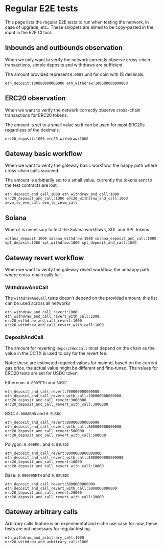 # Regular E2E tests

This page lists the regular E2E tests to run when testing the network, in case of upgrade, etc..
These snippets are aimed to be copy-pasted in the input in the E2E CI tool.

## Inbounds and outbounds observation

When we only want to verify the network correctly observe cross-chain transactions, simple deposits and withdraws are sufficient.

The amount provided represent `0.0001` unit for coin with 18 decimals.

```
eth_deposit:100000000000000 eth_withdraw:100000000000000
```

## ERC20 observation

When we want to verify the network correctly observe cross-chain transactions for ERC20 tokens.

The amount is set to a small value so it can be used for most ERC20s regardless of the decimals.

```
erc20_deposit:1000 erc20_withdraw:1000
```

## Gateway basic workflow

When we want to verify the gateway basic workflow, the happy path where cross-chain calls succeed.

The amount is arbitrarily set to a small value, currently the tokens sent to the test contracts are lost.

```
eth_deposit_and_call:1000 eth_withdraw_and_call:1000 erc20_deposit_and_call:1000 erc20_withdraw_and_call:1000 zevm_to_evm_call evm_to_zevm_call
```

## Solana

When it is necessary to test the Solana workflows, SOL and SPL tokens.

```
solana_deposit:1000 solana_withdraw:1000 solana_deposit_and_call:1000 spl_deposit:1000 spl_withdraw:1000 spl_deposit_and_call:1000
```

## Gateway revert workflow

When we want to verify the gateway revert workflow, the unhappy path where cross-chain calls fail

### WithdrawAndCall

The `withdrawAndCall` tests doesn't depend on the provided amount, this list can be used across all networks

```
eth_withdraw_and_call_revert:1000 eth_withdraw_and_call_revert_with_call:1000 erc20_withdraw_and_call_revert:1000 erc20_withdraw_and_call_revert_with_call:1000
```

### DepositAndCall

The amount for reverting `depositAndCall` must depend on the chain as the value in the CCTX is used to pay for the revert fee.

Note: these are estimated required values for mainnet based on the current gas price, the actual value might be different and fine-tuned. The values for ERC20 tests are set for USDC token.

Ethereum: `0.0007ETH` and `3USDC`

```
eth_deposit_and_call_revert:700000000000000 eth_deposit_and_call_revert_with_call:700000000000000 erc20_deposit_and_call_revert:3000000 erc20_deposit_and_call_revert_with_call:3000000
```

BSC: `0.0008BNB` and `0.5USDC`

```
eth_deposit_and_call_revert:800000000000000 eth_deposit_and_call_revert_with_call:800000000000000 erc20_deposit_and_call_revert:500000 erc20_deposit_and_call_revert_with_call:500000
```

Polygon: `0.008POL` and `0.01USDC`

```
eth_deposit_and_call_revert:8000000000000000 eth_deposit_and_call_revert_with_call:8000000000000000 erc20_deposit_and_call_revert:10000 erc20_deposit_and_call_revert_with_call:10000
```

Base: `0.000005ETH` and `0.02USDC`

```
eth_deposit_and_call_revert:5000000000000 eth_deposit_and_call_revert_with_call:5000000000000 erc20_deposit_and_call_revert:20000 erc20_deposit_and_call_revert_with_call:20000
```

## Gateway arbitrary calls

Arbitrary calls feature is an experimental and niche use case for now, these tests are not necessary for regular testing.

```
eth_withdraw_and_arbitrary_call:1000 erc20_withdraw_and_arbitrary_call:1000
```
